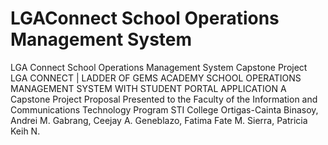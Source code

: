 # LGAConnect School Operations Management System
LGA Connect School Operations Management System Capstone Project
LGA CONNECT | LADDER OF GEMS ACADEMY SCHOOL OPERATIONS MANAGEMENT SYSTEM WITH STUDENT PORTAL APPLICATION  A Capstone Project Proposal  Presented to the Faculty of the  Information and Communications Technology Program STI College Ortigas-Cainta   Binasoy, Andrei M. Gabrang, Ceejay A.  Geneblazo, Fatima Fate M. Sierra, Patricia Keih N.
